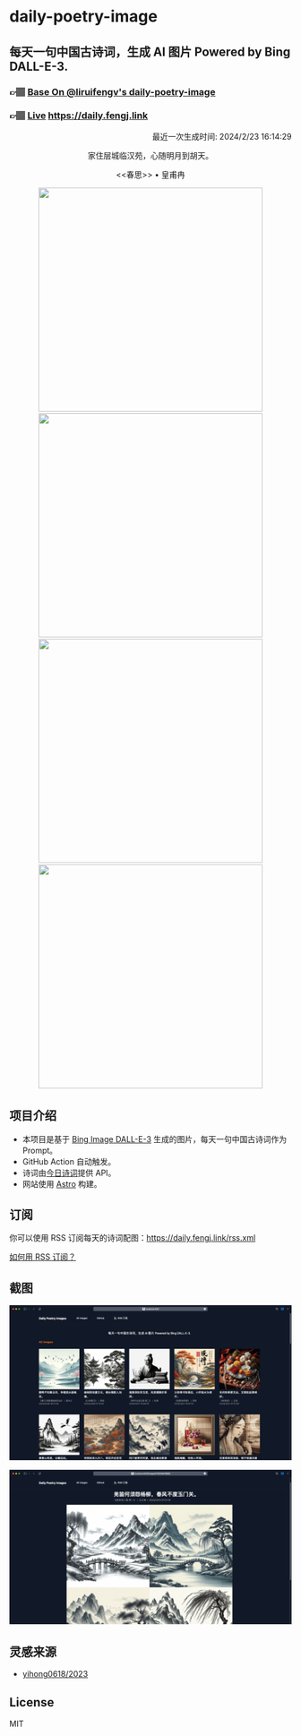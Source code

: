 
# daily-poetry-image

## 每天一句中国古诗词，生成 AI 图片 Powered by Bing DALL-E-3.

### 👉🏽 [Base On @liruifengv's daily-poetry-image](https://github.com/liruifengv/daily-poetry-image)

### 👉🏽 [Live](https://daily.fengj.link) https://daily.fengj.link

<p align="right">
  最近一次生成时间: 2024/2/23 16:14:29
</p>
<p align="center">
家住层城临汉苑，心随明月到胡天。
</p>
<p align="center">
<<春思>> • 皇甫冉
</p>
<p align="center">
<img src="https://tse3.mm.bing.net/th/id/OIG4.yK2ED7A3sU6a1b66G22z" height="400" width="400" />
<img src="https://tse4.mm.bing.net/th/id/OIG4.pSKT9vVmMHG_PvRkoAyi" height="400" width="400" />
<img src="https://tse3.mm.bing.net/th/id/OIG4.Ktbi.C5247yY5lAe4RqR" height="400" width="400" />
<img src="https://tse4.mm.bing.net/th/id/OIG4.lY_UJQrDRLAzrJxldmfD" height="400" width="400" />
</p>

## 项目介绍

-   本项目是基于 [Bing Image DALL-E-3](https://www.bing.com/images/create) 生成的图片，每天一句中国古诗词作为 Prompt。
-   GitHub Action 自动触发。
-   诗词由[今日诗词](https://www.jinrishici.com/)提供 API。
-   网站使用 [Astro](https://astro.build) 构建。

## 订阅

你可以使用 RSS 订阅每天的诗词配图：https://daily.fengj.link/rss.xml

[如何用 RSS 订阅？](https://zhuanlan.zhihu.com/p/55026716)

## 截图

![图片列表](./screenshots/Snipaste_2023-12-28_21-00-26.png)

![图片详情](./screenshots/Snipaste_2023-12-28_21-00-53.png)

## 灵感来源

-   [yihong0618/2023](https://github.com/yihong0618/2023)

## License

MIT
